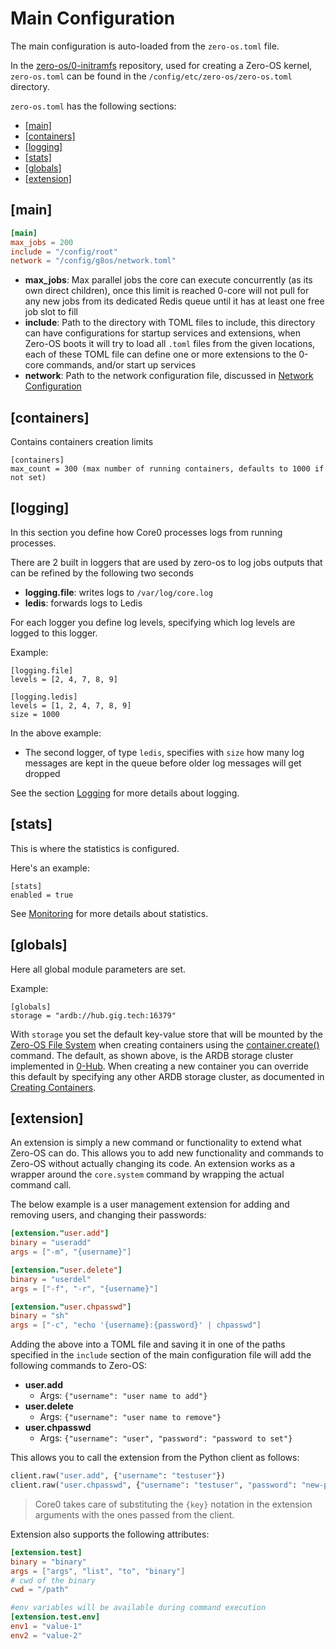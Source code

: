 # Main Configuration

The main configuration is auto-loaded from the `zero-os.toml` file.

In the [zero-os/0-initramfs](https://github.com/zero-os/0-initramfs) repository, used for creating a Zero-OS kernel, `zero-os.toml` can be found in the `/config/etc/zero-os/zero-os.toml` directory.

`zero-os.toml` has the following sections:

- [\[main\]](#main)
- [\[containers\]](#containers)
- [\[logging\]](#logging)
- [\[stats\]](#stats)
- [\[globals\]](#globals)
- [\[extension\]](#extension)


<a id="main"></a>
## [main]

```toml
[main]
max_jobs = 200
include = "/config/root"
network = "/config/g8os/network.toml"
```

- **max_jobs**: Max parallel jobs the core can execute concurrently (as its own direct children), once this limit is reached 0-core will not pull for any new jobs from its dedicated Redis queue until it has at least one free job slot to fill
- **include**: Path to the directory with TOML files to include, this directory can have configurations for startup services and extensions, when Zero-OS boots it will try to load all `.toml` files from the given locations, each of these TOML file can define one or more extensions to the 0-core commands, and/or start up services
- **network**: Path to the network configuration file, discussed in [Network Configuration](network.md)


<a id="containers"></a>
## [containers]
Contains containers creation limits

```
[containers]
max_count = 300 (max number of running containers, defaults to 1000 if not set)
```


<a id="logging"></a>
## [logging]

In this section you define how Core0 processes logs from running processes.

There are 2 built in loggers that are used by zero-os to log jobs outputs that can be refined by the following two seconds

- **logging.file**: writes logs to `/var/log/core.log`
- **ledis**: forwards logs to Ledis

For each logger you define log levels, specifying which log levels are logged to this logger.

Example:

```
[logging.file]
levels = [2, 4, 7, 8, 9]

[logging.ledis]
levels = [1, 2, 4, 7, 8, 9]
size = 1000
```

In the above example:

- The second logger, of type `ledis`, specifies with `size` how many log messages are kept in the queue before older log messages will get dropped

See the section [Logging](../monitoring/logging.md) for more details about logging.

<a id="stats"></a>
## [stats]

This is where the statistics is configured.

Here's an example:

```
[stats]
enabled = true
```

See [Monitoring](../monitoring/README.md) for more details about statistics.


<a id="globals"></a>
## [globals]

Here all global module parameters are set.

Example:

```
[globals]
storage = "ardb://hub.gig.tech:16379"
```

With `storage` you set the default key-value store that will be mounted by the [Zero-OS File System](https://github.com/zero-os/0-fs) when creating containers using the [container.create()](../interacting/commands/corex.md#create) command. The default, as shown above, is the ARDB storage cluster implemented in [0-Hub](https://github.com/zero-os/-hub?). When creating a new container you can override this default by specifying any other ARDB storage cluster, as documented in [Creating Containers](../containers/creating.md).


<a id="extension"></a>
## [extension]

An extension is simply a new command or functionality to extend what Zero-OS can do. This allows you to add new functionality and commands to Zero-OS without actually changing its code. An extension works as a wrapper around the `core.system` command by wrapping the actual command call.

The below example is a user management extension for adding and removing users, and changing their passwords:

```toml
[extension."user.add"]
binary = "useradd"
args = ["-m", "{username}"]

[extension."user.delete"]
binary = "userdel"
args = ["-f", "-r", "{username}"]

[extension."user.chpasswd"]
binary = "sh"
args = ["-c", "echo '{username}:{password}' | chpasswd"]
```

Adding the above into a TOML file and saving it in one of the paths specified in the `include` section of the main configuration file will add the following commands to Zero-OS:

 - **user.add**
   - Args: `{"username": "user name to add"}`
 - **user.delete**
   - Args: `{"username": "user name to remove"}`
 - **user.chpasswd**
   - Args: `{"username": "user", "password": "password to set"}`

This allows you to call the extension from the Python client as follows:

```python
client.raw("user.add", {"username": "testuser"})
client.raw("user.chpasswd", {"username": "testuser", "password": "new-password"})
```

> Core0 takes care of substituting the `{key}` notation in the extension arguments with the ones passed from the client.

Extension also supports the following attributes:

```toml
[extension.test]
binary = "binary"
args = ["args", "list", "to", "binary"]
# cwd of the binary
cwd = "/path"

#env variables will be available during command execution
[extension.test.env]
env1 = "value-1"
env2 = "value-2"
```
